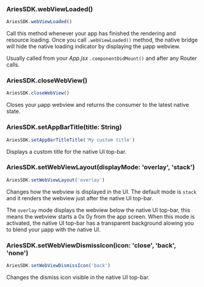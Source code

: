 ### AriesSDK.webViewLoaded()

```js readonly
AriesSDK.webViewLoaded()
```

Call this method whenever your app has finished the rendering and resource loading. Once you call `.webViewLoaded()` method, the native bridge will hide the native loading indicator by displaying the µapp webview.

Usually called from your *App.jsx* `.componentDidMount()` and after any Router calls.

### AriesSDK.closeWebView()

```js readonly
AriesSDK.closeWebView()
```

Closes your µapp webview and returns the consumer to the latest native state.


### AriesSDK.setAppBarTitle(title: String)

```js readonly
AriesSDK.setAppBarTitleTitle('My custom title')
```

Displays a custom title for the native UI top-bar.

### AriesSDK.setWebViewLayout(displayMode: 'overlay', 'stack')

```js readonly
AriesSDK.setWebViewLayout('overlay')
```

Changes how the webview is displayed in the UI. The default mode is `stack` and it renders the webview just after the native UI top-bar.

The `overlay` mode displays the webview below the native UI top-bar, this means the webview starts a 0x 0y from the app screen. When this mode is activated, the native UI top-bar has a transparent background alowing you to blend your µapp with the native UI.

### AriesSDK.setWebViewDismissIcon(icon: 'close', 'back', 'none')

```js readonly
AriesSDK.setWebViewDismissIcon('back')
```

Changes the dismiss icon visible in the native UI top-bar.

